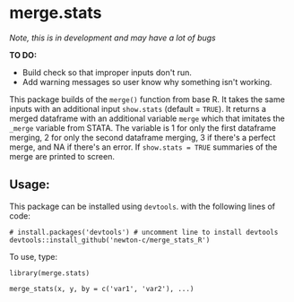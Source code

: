 # merge.stats

*Note, this is in development and may have a lot of bugs*

**TO DO:**
- Build check so that improper inputs don't run.
- Add warning messages so user know why something isn't working.

This package builds of the `merge()` function from base
R. It takes the same inputs with an additional input `show.stats`
(default = `TRUE`). It returns a merged dataframe with an
additional variable `merge` which that imitates the `_merge`
variable from STATA. The variable is 1 for only the first dataframe
merging, 2 for only the second dataframe merging, 3 if there's a
perfect merge, and NA if there's an error. If `show.stats = TRUE`
summaries of the merge are printed to screen.

## Usage:
This package can be installed using `devtools`. with the following lines of
code:
```
# install.packages('devtools') # uncomment line to install devtools
devtools::install_github('newton-c/merge_stats_R')

```
To use, type:
```
library(merge.stats)

merge_stats(x, y, by = c('var1', 'var2'), ...)
```
